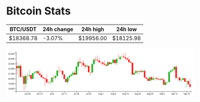 # Bitcoin Stats

BTC/USDT|24h change|24h high|24h low|
|---|---|---|---|
|$18368.78|-3.07%|$19956.00|$18125.98|

<img src="./chart.svg">
